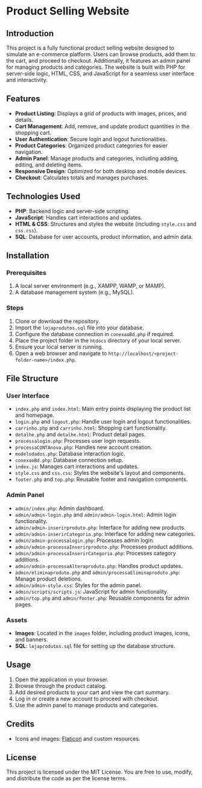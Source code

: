 # Product Selling Website

## Introduction
This project is a fully functional product selling website designed to simulate an e-commerce platform. Users can browse products, add them to the cart, and proceed to checkout. Additionally, it features an admin panel for managing products and categories. The website is built with PHP for server-side logic, HTML, CSS, and JavaScript for a seamless user interface and interactivity.

## Features
- **Product Listing**: Displays a grid of products with images, prices, and details.
- **Cart Management**: Add, remove, and update product quantities in the shopping cart.
- **User Authentication**: Secure login and logout functionalities.
- **Product Categories**: Organized product categories for easier navigation.
- **Admin Panel**: Manage products and categories, including adding, editing, and deleting items.
- **Responsive Design**: Optimized for both desktop and mobile devices.
- **Checkout**: Calculates totals and manages purchases.

## Technologies Used
- **PHP**: Backend logic and server-side scripting.
- **JavaScript**: Handles cart interactions and updates.
- **HTML & CSS**: Structures and styles the website (including `style.css` and `css.css`).
- **SQL**: Database for user accounts, product information, and admin data.

## Installation
### Prerequisites
1. A local server environment (e.g., XAMPP, WAMP, or MAMP).
2. A database management system (e.g., MySQL).

### Steps
1. Clone or download the repository.
2. Import the `lojaprodutos.sql` file into your database.
3. Configure the database connection in `conexaoBd.php` if required.
4. Place the project folder in the `htdocs` directory of your local server.
5. Ensure your local server is running.
6. Open a web browser and navigate to `http://localhost/<project-folder-name>/index.php`.

## File Structure
### User Interface
- `index.php` and `index.html`: Main entry points displaying the product list and homepage.
- `login.php` and `logout.php`: Handle user login and logout functionalities.
- `carrinho.php` and `carrinho.html`: Shopping cart functionality.
- `detalhe.php` and `detalhe.html`: Product detail pages.
- `processalogin.php`: Processes user login requests.
- `processaCONTAnova.php`: Handles new account creation.
- `modelodados.php`: Database interaction logic.
- `conexaoBd.php`: Database connection setup.
- `index.js`: Manages cart interactions and updates.
- `style.css` and `css.css`: Styles the website's layout and components.
- `footer.php` and `top.php`: Reusable footer and navigation components.

### Admin Panel
- `admin/index.php`: Admin dashboard.
- `admin/admin-login.php` and `admin/admin-login.html`: Admin login functionality.
- `admin/admin-inserirproduto.php`: Interface for adding new products.
- `admin/admin-inserirCategoria.php`: Interface for adding new categories.
- `admin/admin-processalogin.php`: Processes admin login.
- `admin/admin-processaInserirproduto.php`: Processes product additions.
- `admin/admin-processaInserirCategoria.php`: Processes category additions.
- `admin/admin-processaAlteraproduto.php`: Handles product updates.
- `admin/eliminaproduto.php` and `admin/processaEliminaproduto.php`: Manage product deletions.
- `admin/admin-style.css`: Styles for the admin panel.
- `admin/scripts/scripts.js`: JavaScript for admin functionality.
- `admin/top.php` and `admin/footer.php`: Reusable components for admin pages.

### Assets
- **Images**: Located in the `images` folder, including product images, icons, and banners.
- **SQL**: `lojaprodutos.sql` file for setting up the database structure.

## Usage
1. Open the application in your browser.
2. Browse through the product catalog.
3. Add desired products to your cart and view the cart summary.
4. Log in or create a new account to proceed with checkout.
5. Use the admin panel to manage products and categories.

## Credits
- Icons and images: [Flaticon](https://www.flaticon.com/) and custom resources.

## License
This project is licensed under the MIT License. You are free to use, modify, and distribute the code as per the license terms.

